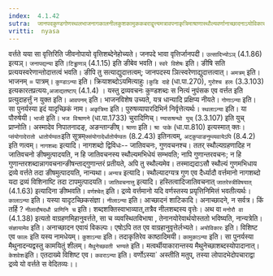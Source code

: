 ```yaml
---
index:  4.1.42
sutra:  जानपदकुण्डगोणस्थलभाजनागकालनीलकुशकामुककबराद्वृत्त्यमत्रावपनाकृत्रिमाश्राणास्थौल्यवर्णानाच्छादनाऽयोविकारमैथुनेच्छाकेशवेशेषु
vritti:  nyasa
---
```


वर्त्तते यया सा वृत्तिरिति जीवनोपायो वृत्तिशब्देनेहोच्यते। जनपदे भावा वृत्तिर्जानपदी। `उत्सादिभ्योऽञ्` (4.1.86) इत्यञ्। `जनापद्यन्या` इति।`टिड्ढाणञ्` (4.1.15) इति ङीबेव भवति। `स्वरे विशेषः` इति। ङीषि सति प्रत्ययस्वरेणान्तोदात्तत्वं भवति। ङीपि तु सत्याद्युदात्तत्वम्; जानपदस्य ञित्स्वरेणाद्युदात्तत्वात्। `अमत्रम्` इति। भाजनम् = पात्रम्। `कुण्डाऽन्या` इति। क्रियाशब्दोऽयमित्याहुः।`कुडि दाहे` (धा.पा.270), `गुरोश्च हलः` (3.3.103) इत्यकारतप्रत्ययः,`अजाद्यतष्टाप्` (4.1.4) । यस्तु द्रव्यवचनः कुण्डशब्दः स नित्यं नुपंसक एव वर्त्तत इति प्रत्युदाहर्त्तुं न युक्त इति। `आवपनम्` इति। भाजनविशेष उच्यते, यत्र धान्यादि प्रक्षिप्य नीयते। `गोणाऽन्या` इति। सा पुनर्यस्या इदं यादृच्छिकं नाम। `अकृत्रिमा` इति। पुरुषव्यापारदिभिर्न निर्वृत्तेत्यर्थः। `स्थलाऽन्या` इति। या पौरुषेयी। `भाजी` इति। `भज विश्राणने` (धा.पा.1733) चुरादिणिच्। `ण्यासश्रन्थो युच्` (3.3.107) इति युच् प्राप्नोति। अस्मादेव निपातनादङ्, अङन्तान्ङीष्। `श्राणा` इति। `श्रा पाके` (धा.पा.810) इत्यस्मात् क्तः। `प्संयोगादेरातो धातोर्यण्वतः`इति सूत्रम्`फ्संयोगादेर्धातोर्यण्वतः` (8.2.43) इतिनत्वम्, `अट्कुप्वाङनुम्व्यवायेऽपि` (8.4.2) इति णत्वम्। `नागशब्दः` इत्यादि। नागशब्दो द्विविधः-- जातिवचनः, गुणवचनश्च। ततर् स्थौल्यग्रहणादिह न जातिवचनो ङीषमुत्पादयति, न हि जातिवचनस्य स्थौल्यमभिधेयं सम्भवति; नापि गुणान्तरवचनः; न हि गुणान्तरशब्दान्नागवचनान्ङीषन्ताद्गुणान्तरं प्रतीयते, अपि तु स्थौल्यमेव। तस्माद्यदाऽसौ स्थौल्यं गुणमभिधाय द्रव्ये वर्त्तते तदा ङीषमुत्पादयति, नान्यथा। `अन्यत्र` इत्यादि। स्थौल्यादग्यत्र गुण एव दैर्ध्यादौ वर्त्तमानो नागशब्दो यदा द्रव्यं विशिनाष्टि तदा टापमुत्पादयति। `जातिवचनात्तु` इत्यादि। हस्तित्वादिजातिवचनात् `जातरेस्त्रीविषयात्` (4.1.63) इत्यादिना ङीष्भवति। `वर्णश्चेत्` इति। द्रव्ये वर्त्तमानो यदि वर्णस्तस्य प्रयृत्तिनिमित्तं भवतीत्यर्थः। `कालाऽन्या` इति। यस्या यादृटच्छिकसंज्ञा। `नीलाऽन्या` इति। आच्छादनं शाटिकादि। अनाच्छादने, न सर्वत्र। किं तर्हि ? `नीलादौषदधौ प्राणिनि च` इति। शब्दशक्तिस्वाभाव्यात्,तत्रैव नीलशब्दस्य वृत्तेः। अथ वा `मनोरौ वा` (4.1.38) इत्यतो वाग्रहणमिहानुवर्त्तते, सा च व्यवस्थितविभाषा , तेनानयोरेवार्थयोस्ततो भविष्यति, नान्यत्रेति। `संज्ञायामेव` इति। अनाच्छादन एवायं विकल्पः। एषोऽपि तत एव वाग्रहानुवृत्तेर्लभ्यते। `अयोविकारः` इति। विशिष्ट एव `फालः` इति यस्य नामधेयम्। `कुशाऽन्या` इति। तदाकृतिरेव काष्ठादिमयी। `कामुकाऽन्या` इति। सा पुनर्यस्या मैथुनादन्यद्वस्तु कामयितुं शीलम्। `मैथुनेच्छवती भण्यते` इति। मत्वर्थीयाकारान्तस्य मैथुनेच्छाशब्दस्योपादानात्। `केशवेशः`इति। एतदाख्ये विशिष्ट एव। `कवराऽन्या` इति। वर्णोऽस्या` अस्तीति मतुप्, तस्या लोपादभेदोपचाराद्वा द्रव्ये यो वर्त्तते स वेदितव्यः।।

